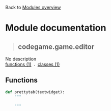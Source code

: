 Back to [Modules overview](https://github.com/pyrustic/codegame/blob/master/docs/modules/README.md)
  
# Module documentation
>## codegame.game.editor
No description
<br>
[functions (1)](https://github.com/pyrustic/codegame/blob/master/docs/modules/content/codegame.game.editor/functions.md) &nbsp;.&nbsp; [classes (1)](https://github.com/pyrustic/codegame/blob/master/docs/modules/content/codegame.game.editor/classes.md)


## Functions
```python
def prettytab(textwidget):
    """
    
    """

```

